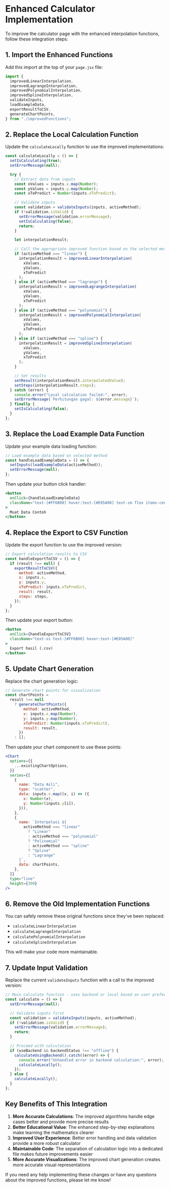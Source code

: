 # Enhanced Calculator Implementation

To improve the calculator page with the enhanced interpolation functions, follow these integration steps:

## 1. Import the Enhanced Functions

Add this import at the top of your `page.jsx` file:

```jsx
import {
  improvedLinearInterpolation,
  improvedLagrangeInterpolation,
  improvedPolynomialInterpolation,
  improvedSplineInterpolation,
  validateInputs,
  loadExampleData,
  exportResultToCSV,
  generateChartPoints,
} from "./improvedFunctions";
```

## 2. Replace the Local Calculation Function

Update the `calculateLocally` function to use the improved implementations:

```jsx
const calculateLocally = () => {
  setIsCalculating(true);
  setErrorMessage(null);

  try {
    // Extract data from inputs
    const xValues = inputs.x.map(Number);
    const yValues = inputs.y.map(Number);
    const xToPredict = Number(inputs.xToPredict);

    // Validate inputs
    const validation = validateInputs(inputs, activeMethod);
    if (!validation.isValid) {
      setErrorMessage(validation.errorMessage);
      setIsCalculating(false);
      return;
    }

    let interpolationResult;

    // Call the appropriate improved function based on the selected method
    if (activeMethod === "linear") {
      interpolationResult = improvedLinearInterpolation(
        xValues,
        yValues,
        xToPredict
      );
    } else if (activeMethod === "lagrange") {
      interpolationResult = improvedLagrangeInterpolation(
        xValues,
        yValues,
        xToPredict
      );
    } else if (activeMethod === "polynomial") {
      interpolationResult = improvedPolynomialInterpolation(
        xValues,
        yValues,
        xToPredict
      );
    } else if (activeMethod === "spline") {
      interpolationResult = improvedSplineInterpolation(
        xValues,
        yValues,
        xToPredict
      );
    }

    // Set results
    setResult(interpolationResult.interpolatedValue);
    setSteps(interpolationResult.steps);
  } catch (error) {
    console.error("Local calculation failed:", error);
    setErrorMessage(`Perhitungan gagal: ${error.message}`);
  } finally {
    setIsCalculating(false);
  }
};
```

## 3. Replace the Load Example Data Function

Update your example data loading function:

```jsx
// Load example data based on selected method
const handleLoadExampleData = () => {
  setInputs(loadExampleData(activeMethod));
  setErrorMessage(null);
};
```

Then update your button click handler:

```jsx
<button
  onClick={handleLoadExampleData}
  className="text-[#FF6B00] hover:text-[#E05A00] text-sm flex items-center"
>
  Muat Data Contoh
</button>
```

## 4. Replace the Export to CSV Function

Update the export function to use the improved version:

```jsx
// Export calculation results to CSV
const handleExportToCSV = () => {
  if (result !== null) {
    exportResultToCSV({
      method: activeMethod,
      x: inputs.x,
      y: inputs.y,
      xToPredict: inputs.xToPredict,
      result: result,
      steps: steps,
    });
  }
};
```

Then update your export button:

```jsx
<button
  onClick={handleExportToCSV}
  className="text-xs text-[#FF6B00] hover:text-[#E05A00]"
>
  Export hasil (.csv)
</button>
```

## 5. Update Chart Generation

Replace the chart generation logic:

```jsx
// Generate chart points for visualization
const chartPoints =
  result !== null
    ? generateChartPoints({
        method: activeMethod,
        x: inputs.x.map(Number),
        y: inputs.y.map(Number),
        xToPredict: Number(inputs.xToPredict),
        result: result,
      })
    : [];
```

Then update your chart component to use these points:

```jsx
<Chart
  options={{
    ...existingChartOptions,
  }}
  series={[
    {
      name: "Data Asli",
      type: "scatter",
      data: inputs.x.map((x, i) => ({
        x: Number(x),
        y: Number(inputs.y[i]),
      })),
    },
    {
      name: `Interpolasi ${
        activeMethod === "linear"
          ? "Linear"
          : activeMethod === "polynomial"
          ? "Polinomial"
          : activeMethod === "spline"
          ? "Spline"
          : "Lagrange"
      }`,
      data: chartPoints,
    },
  ]}
  type="line"
  height={300}
/>
```

## 6. Remove the Old Implementation Functions

You can safely remove these original functions since they've been replaced:

- `calculateLinearInterpolation`
- `calculateLagrangeInterpolation`
- `calculatePolynomialInterpolation`
- `calculateSplineInterpolation`

This will make your code more maintainable.

## 7. Update Input Validation

Replace the current `validateInputs` function with a call to the improved version:

```jsx
// Main calculate function - uses backend or local based on user preference
const calculate = () => {
  setErrorMessage(null);

  // Validate inputs first
  const validation = validateInputs(inputs, activeMethod);
  if (!validation.isValid) {
    setErrorMessage(validation.errorMessage);
    return;
  }

  // Proceed with calculation
  if (useBackend && backendStatus !== "offline") {
    calculateUsingBackend().catch((error) => {
      console.error("Unhandled error in backend calculation:", error);
      calculateLocally();
    });
  } else {
    calculateLocally();
  }
};
```

## Key Benefits of This Integration

1. **More Accurate Calculations**: The improved algorithms handle edge cases better and provide more precise results
2. **Better Educational Value**: The enhanced step-by-step explanations make learning the mathematics clearer
3. **Improved User Experience**: Better error handling and data validation provide a more robust calculator
4. **Maintainable Code**: The separation of calculation logic into a dedicated file makes future improvements easier
5. **More Accurate Visualizations**: The improved chart generation creates more accurate visual representations

If you need any help implementing these changes or have any questions about the improved functions, please let me know!
